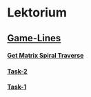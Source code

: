 # Lektorium

## [Game-Lines](https://buzrom.github.io/ekreative_tasks/Game-Lines/)
#### [Get Matrix Spiral Traverse](https://buzrom.github.io/ekreative_tasks/Get_Matrix_Spiral_Traverse/)
#### [Task-2](https://buzrom.github.io/ekreative_tasks/2/)
#### [Task-1](https://buzrom.github.io/ekreative_tasks/1/)
